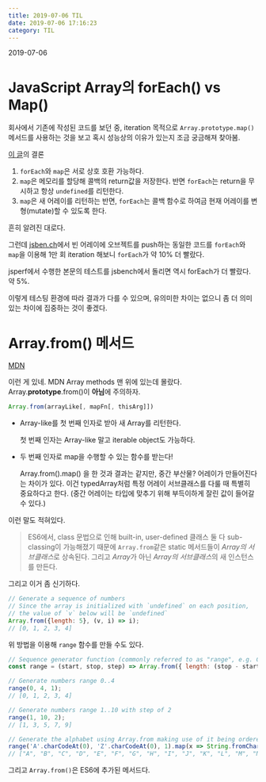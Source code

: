 ```yaml
---
title: 2019-07-06 TIL
date: 2019-07-06 17:16:23
category: TIL
---
```


2019-07-06

# JavaScript Array의 forEach() vs Map()

회사에서 기존에 작성된 코드를 보던 중, iteration 목적으로 `Array.prototype.map()`메서드를 사용하는 것을 보고 혹시 성능상의 이유가 있는지 조금 궁금해져 찾아봄.

[이 글](https://codeburst.io/javascript-map-vs-foreach-f38111822c0f)의 결론

1. `forEach`와 `map`은 서로 상호 호환 가능하다.
2. `map`은 메모리를 할당해 콜백의 return값을 저장한다. 반면 `forEach`는 return을 무시하고 항상 `undefined`를 리턴한다.
3. `map`은 새 어레이를 리턴하는 반면, `forEach`는 콜백 함수로 하여금 현재 어레이를 변형(mutate)할 수 있도록 한다.

흔히 알려진 대로다.



그런데 [jsben.ch](http://jsben.ch/)에서 빈 어레이에 오브젝트를 push하는 동일한 코드를 `forEach`와 `map`을 이용해 1만 회 iteration 해보니 `forEach`가 약 10% 더 빨랐다.

jsperf에서 수행한 본문의 테스트를 jsbench에서 돌리면 역시 forEach가 더 빨랐다. 약 5%.

이렇게 테스팅 환경에 따라 결과가 다를 수 있으며, 유의미한 차이는 없으니 좀 더 의미있는 차이에 집중하는 것이 좋겠다.


# Array.from() 메서드
[MDN](https://developer.mozilla.org/en-US/docs/Web/JavaScript/Reference/Global_Objects/Array/from)

이런 게 있네. MDN Array methods 맨 위에 있는데 몰랐다. Array.**prototype**.from()이 **아님**에 주의하자.

```javascript
Array.from(arrayLike[, mapFn[, thisArg]])
```

- Array-like를 첫 번째 인자로 받아 새 Array를 리턴한다.

  첫 번째 인자는 Array-like 말고 iterable object도 가능하다.

- 두 번째 인자로 map을 수행할 수 있는 함수를 받는다!

  Array.from().map() 을 한 것과 결과는 같지만, 중간 부산물? 어레이가 만들어진다는 차이가 있다. 이건 typedArray처럼 특정 어레이 서브클래스를 다룰 때 특별히 중요하다고 한다. (중간 어레이는 타입에 맞추기 위해 부득이하게 잘린 값이 들어갈 수 있다.)

이런 말도 적혀있다.
> ES6에서, class 문법으로 인해 built-in, user-defined 클래스 둘 다 sub-classing이 가능해졌기 때문에 `Array.from`같은 static 메서드들이 *Array의 서브클래스*로 상속된다. 그리고 *Array*가 아닌 *Array의 서브클래스*의 새 인스턴스를 만든다.

그리고 이거 좀 신기하다.
```javascript
// Generate a sequence of numbers
// Since the array is initialized with `undefined` on each position,
// the value of `v` below will be `undefined`
Array.from({length: 5}, (v, i) => i);
// [0, 1, 2, 3, 4]
```

위 방법을 이용해 `range` 함수를 만들 수도 있다.
```javascript
// Sequence generator function (commonly referred to as "range", e.g. Clojure, PHP etc)
const range = (start, stop, step) => Array.from({ length: (stop - start) / step + 1}, (_, i) => start + (i * step));

// Generate numbers range 0..4
range(0, 4, 1);
// [0, 1, 2, 3, 4] 

// Generate numbers range 1..10 with step of 2 
range(1, 10, 2); 
// [1, 3, 5, 7, 9]

// Generate the alphabet using Array.from making use of it being ordered as a sequence
range('A'.charCodeAt(0), 'Z'.charCodeAt(0), 1).map(x => String.fromCharCode(x));
// ["A", "B", "C", "D", "E", "F", "G", "H", "I", "J", "K", "L", "M", "N", "O", "P", "Q", "R", "S", "T", "U", "V", "W", "X", "Y", "Z"]
```

그리고 `Array.from()`은 ES6에 추가된 메서드다.

